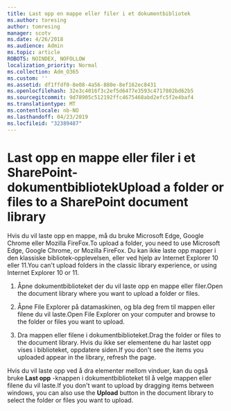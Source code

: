 ```yaml
---
title: Last opp en mappe eller filer i et dokumentbibliotek
ms.author: toresing
author: tomresing
manager: scotv
ms.date: 4/26/2018
ms.audience: Admin
ms.topic: article
ROBOTS: NOINDEX, NOFOLLOW
localization_priority: Normal
ms.collection: Adm_O365
ms.custom: ''
ms.assetid: df1ffdf0-8e08-4a56-880e-8ef162ec8431
ms.openlocfilehash: 32e3c4016f3c2ef5d6477e3593c4717802bd62b5
ms.sourcegitcommit: 9d78905c512192ffc4675468abd2efc5f2e4baf4
ms.translationtype: MT
ms.contentlocale: nb-NO
ms.lasthandoff: 04/23/2019
ms.locfileid: "32389487"
---
```

# <a name="upload-a-folder-or-files-to-a-sharepoint-document-library"></a><span data-ttu-id="8224d-102">Last opp en mappe eller filer i et SharePoint-dokumentbibliotek</span><span class="sxs-lookup"><span data-stu-id="8224d-102">Upload a folder or files to a SharePoint document library</span></span>

<span data-ttu-id="8224d-103">Hvis du vil laste opp en mappe, må du bruke Microsoft Edge, Google Chrome eller Mozilla FireFox.</span><span class="sxs-lookup"><span data-stu-id="8224d-103">To upload a folder, you need to use Microsoft Edge, Google Chrome, or Mozilla FireFox.</span></span> <span data-ttu-id="8224d-104">Du kan ikke laste opp mapper i den klassiske bibliotek-opplevelsen, eller ved hjelp av Internet Explorer 10 eller 11.</span><span class="sxs-lookup"><span data-stu-id="8224d-104">You can't upload folders in the classic library experience, or using Internet Explorer 10 or 11.</span></span>
  
1. <span data-ttu-id="8224d-105">Åpne dokumentbiblioteket der du vil laste opp en mappe eller filer.</span><span class="sxs-lookup"><span data-stu-id="8224d-105">Open the document library where you want to upload a folder or files.</span></span>
    
2. <span data-ttu-id="8224d-106">Åpne File Explorer på datamaskinen, og bla deg frem til mappen eller filene du vil laste.</span><span class="sxs-lookup"><span data-stu-id="8224d-106">Open File Explorer on your computer and browse to the folder or files you want to upload.</span></span>
    
3. <span data-ttu-id="8224d-107">Dra mappen eller filene i dokumentbiblioteket.</span><span class="sxs-lookup"><span data-stu-id="8224d-107">Drag the folder or files to the document library.</span></span> <span data-ttu-id="8224d-108">Hvis du ikke ser elementene du har lastet opp vises i biblioteket, oppdatere siden.</span><span class="sxs-lookup"><span data-stu-id="8224d-108">If you don't see the items you uploaded appear in the library, refresh the page.</span></span> 
    
<span data-ttu-id="8224d-109">Hvis du vil laste opp ved å dra elementer mellom vinduer, kan du også bruke **Last opp** -knappen i dokumentbiblioteket til å velge mappen eller filene du vil laste.</span><span class="sxs-lookup"><span data-stu-id="8224d-109">If you don't want to upload by dragging items between windows, you can also use the **Upload** button in the document library to select the folder or files you want to upload.</span></span> 
  

